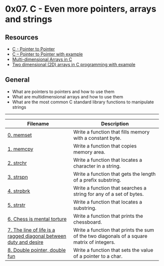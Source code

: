 # 0x07. C - Even more pointers, arrays and strings

## Resources
- [C - Pointer to Pointer](https://intranet.alxswe.com/rltoken/eyikXPg7ZxCAEuWklB6xtQ)
- [C – Pointer to Pointer with example](https://intranet.alxswe.com/rltoken/ojr7OUUm2I-MULE4lWlrkg)
- [Multi-dimensional Arrays in C](https://intranet.alxswe.com/rltoken/HUZIJ6t55KM7d7FBCwWm8Q)
- [Two dimensional (2D) arrays in C programming with example](https://intranet.alxswe.com/rltoken/Dx9nIBRj68sRBGe2NRI_aQ)

## General
- What are pointers to pointers and how to use them
- What are multidimensional arrays and how to use them
- What are the most common C standard library functions to manipulate strings
 ----
|Filename |Description|
|-----|-----|
|[0. memset](https://github.com/Mohamed-Silaya/alx-low_level_programming/blob/main/0x07-pointers_arrays_strings/0-memset.c)|Write a function that fills memory with a constant byte.|
|[1. memcpy](https://github.com/Mohamed-Silaya/alx-low_level_programming/blob/main/0x07-pointers_arrays_strings/1-memcpy.c)|Write a function that copies memory area.|
|[2. strchr](https://github.com/Mohamed-Silaya/alx-low_level_programming/blob/main/0x07-pointers_arrays_strings/2-strchr.c)|Write a function that locates a character in a string.|
|[3. strspn](https://github.com/Mohamed-Silaya/alx-low_level_programming/blob/main/0x07-pointers_arrays_strings/3-strspn.c)|Write a function that gets the length of a prefix substring.|
|[4. strpbrk](https://github.com/Mohamed-Silaya/alx-low_level_programming/blob/main/0x07-pointers_arrays_strings/4-strpbrk.c)|Write a function that searches a string for any of a set of bytes.|
|[5. strstr](https://github.com/Mohamed-Silaya/alx-low_level_programming/blob/main/0x07-pointers_arrays_strings/5-strstr.c)|Write a function that locates a substring.|
|[6. Chess is mental torture](https://github.com/Mohamed-Silaya/alx-low_level_programming/blob/main/0x07-pointers_arrays_strings/7-print_chessboard.c)|Write a function that prints the chessboard.|
|[7. The line of life is a ragged diagonal between duty and desire]()|Write a function that prints the sum of the two diagonals of a square matrix of integers.|
|[8. Double pointer, double fun](https://github.com/Mohamed-Silaya/alx-low_level_programming/blob/main/0x07-pointers_arrays_strings/8-print_diagsums.c)|Write a function that sets the value of a pointer to a char.|
